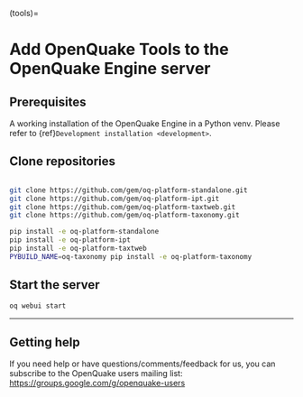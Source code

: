 (tools)=

# Add OpenQuake Tools to the OpenQuake Engine server

## Prerequisites

A working installation of the OpenQuake Engine in a Python venv. Please refer to {ref}`Development installation <development>`.


## Clone repositories

```bash

git clone https://github.com/gem/oq-platform-standalone.git
git clone https://github.com/gem/oq-platform-ipt.git
git clone https://github.com/gem/oq-platform-taxtweb.git
git clone https://github.com/gem/oq-platform-taxonomy.git

pip install -e oq-platform-standalone
pip install -e oq-platform-ipt
pip install -e oq-platform-taxtweb
PYBUILD_NAME=oq-taxonomy pip install -e oq-platform-taxonomy
```

## Start the server

```bash
oq webui start
```

***

## Getting help
If you need help or have questions/comments/feedback for us, you can subscribe to the OpenQuake users mailing list: https://groups.google.com/g/openquake-users
